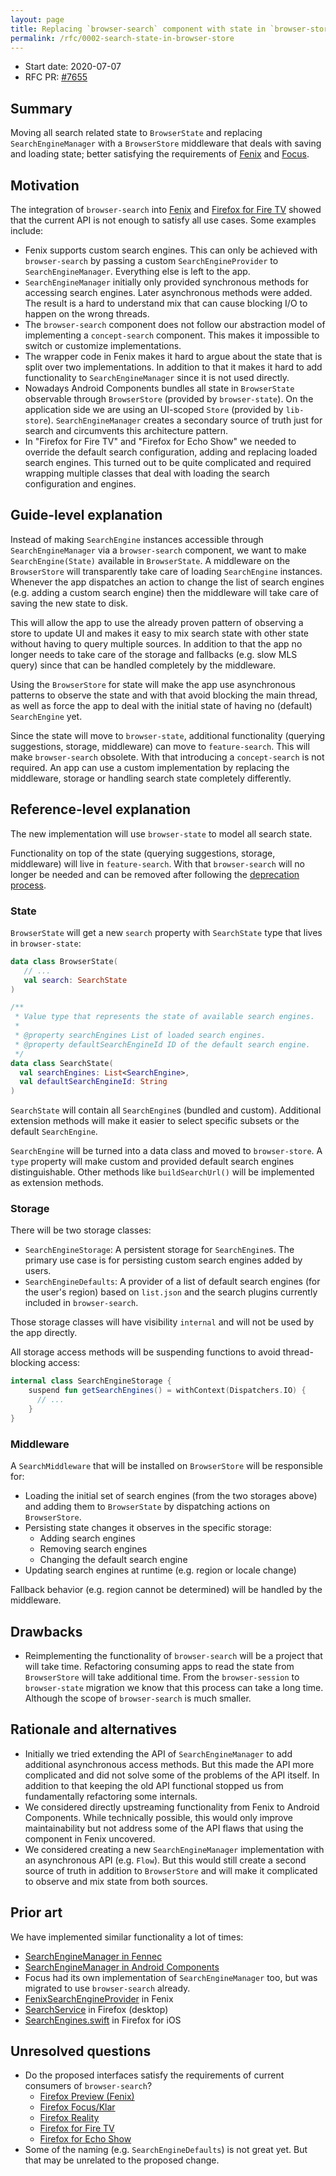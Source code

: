 ```yaml
---
layout: page
title: Replacing `browser-search` component with state in `browser-store`
permalink: /rfc/0002-search-state-in-browser-store
---
```


* Start date: 2020-07-07
* RFC PR: [#7655](https://github.com/mozilla-mobile/android-components/pull/7655)

## Summary

Moving all search related state to `BrowserState` and replacing `SearchEngineManager` with a `BrowserStore` middleware that deals with saving and loading state; better satisfying the requirements of [Fenix](https://github.com/mozilla-mobile/fenix) and [Focus](https://github.com/mozilla-mobile/focus-android).

## Motivation

The integration of `browser-search` into [Fenix](https://github.com/mozilla-mobile/fenix) and [Firefox for Fire TV](https://github.com/mozilla-mobile/firefox-tv/) showed that the current API is not enough to satisfy all use cases. Some examples include:

* Fenix supports custom search engines. This can only be achieved with `browser-search` by passing a custom `SearchEngineProvider` to `SearchEngineManager`. Everything else is left to the app.
* `SearchEngineManager` initially only provided synchronous methods for accessing search engines. Later asynchronous methods were added. The result is a hard to understand mix that can cause blocking I/O to happen on the wrong threads.
* The `browser-search` component does not follow our abstraction model of implementing a `concept-search` component. This makes it impossible to switch or customize implementations.
* The wrapper code in Fenix makes it hard to argue about the state that is split over two implementations. In addition to that it makes it hard to add functionality to `SearchEngineManager` since it is not used directly.
* Nowadays Android Components bundles all state in `BrowserState` observable through `BrowserStore` (provided by `browser-state`). On the application side we are using an UI-scoped `Store` (provided by `lib-store`). `SearchEngineManager` creates a secondary source of truth just for search and circumvents this architecture pattern.
* In "Firefox for Fire TV" and "Firefox for Echo Show" we needed to override the default search configuration, adding and replacing loaded search engines. This turned out to be quite complicated and required wrapping multiple classes that deal with loading the search configuration and engines.

## Guide-level explanation

Instead of making `SearchEngine` instances accessible through `SearchEngineManager` via a `browser-search` component, we want to make `SearchEngine(State)` available in `BrowserState`. A middleware on the `BrowserStore` will transparently take care of loading `SearchEngine` instances. Whenever the app dispatches an action to change the list of search engines (e.g. adding a custom search engine) then the middleware will take care of saving the new state to disk.

This will allow the app to use the already proven pattern of observing a store to update UI and makes it easy to mix search state with other state without having to query multiple sources. In addition to that the app no longer needs to take care of the storage and fallbacks (e.g. slow MLS query) since that can be handled completely by the middleware.

Using the `BrowserStore` for state will make the app use asynchronous patterns to observe the state and with that avoid blocking the main thread, as well as force the app to deal with the initial state of having no (default) `SearchEngine` yet.

Since the state will move to `browser-state`, additional functionality (querying suggestions, storage, middleware) can move to `feature-search`. This will make `browser-search` obsolete. With that introducing a `concept-search` is not required. An app can use a custom implementation by replacing the middleware, storage or handling search state completely differently.

## Reference-level explanation

The new implementation will use `browser-state` to model all search state.

Functionality on top of the state (querying suggestions, storage, middleware) will live in `feature-search`. With that `browser-search` will no longer be needed and can be removed after following the [deprecation process](https://mozac.org/contributing/deprecating).

### State

`BrowserState` will get a new `search` property with `SearchState` type that lives in `browser-state`:

```Kotlin
data class BrowserState(
   // ...
   val search: SearchState
)

/**
 * Value type that represents the state of available search engines.
 *
 * @property searchEngines List of loaded search engines.
 * @property defaultSearchEngineId ID of the default search engine.
 */
data class SearchState(
  val searchEngines: List<SearchEngine>,
  val defaultSearchEngineId: String
)
```

`SearchState` will contain all `SearchEngine`s (bundled and custom). Additional extension methods will make it easier to select specific subsets or the default `SearchEngine`.

`SearchEngine` will be turned into a data class and moved to `browser-store`. A `type` property will make custom and provided default search engines distinguishable. Other methods like `buildSearchUrl()` will be implemented as extension methods.

### Storage

There will be two storage classes:

* `SearchEngineStorage`: A persistent storage for `SearchEngine`s. The primary use case is for persisting custom search engines added by users.
* `SearchEngineDefaults`: A provider of a list of default search engines (for the user's region) based on `list.json` and the search plugins currently included in `browser-search`.

Those storage classes will have visibility `internal` and will not be used by the app directly.

All storage access methods will be suspending functions to avoid thread-blocking access:

```Kotlin
internal class SearchEngineStorage {
    suspend fun getSearchEngines() = withContext(Dispatchers.IO) {
      // ...
    }
}
```

### Middleware

A `SearchMiddleware` that will be installed on `BrowserStore` will be responsible for:

* Loading the initial set of search engines (from the two storages above) and adding them to `BrowserState` by dispatching actions on `BrowserStore`.
* Persisting state changes it observes in the specific storage:
  * Adding search engines
  * Removing search engines
  * Changing the default search engine
* Updating search engines at runtime (e.g. region or locale change)

Fallback behavior (e.g. region cannot be determined) will be handled by the middleware.

## Drawbacks

* Reimplementing the functionality of `browser-search` will be a project that will take time. Refactoring consuming apps to read the state from `BrowserStore` will take additional time. From the `browser-session` to `browser-state` migration we know that this process can take a long time. Although the scope of `browser-search` is much smaller.

## Rationale and alternatives

* Initially we tried extending the API of `SearchEngineManager` to add additional asynchronous access methods. But this made the API more complicated and did not solve some of the problems of the API itself. In addition to that keeping the old API functional stopped us from fundamentally refactoring some internals.
* We considered directly upstreaming functionality from Fenix to Android Components. While technically possible, this would only improve maintainability but not address some of the API flaws that using the component in Fenix uncovered.
* We considered creating a new `SearchEngineManager` implementation with an asynchronous API (e.g. `Flow`). But this would still create a second source of truth in addition to `BrowserStore` and will make it complicated to observe and mix state from both sources.

## Prior art

We have implemented similar functionality a lot of times:

* [SearchEngineManager in Fennec](https://searchfox.org/mozilla-esr68/source/mobile/android/base/java/org/mozilla/gecko/search/SearchEngineManager.java)
* [SearchEngineManager in Android Components](https://github.com/mozilla-mobile/android-components/blob/08880314f56d73691b3cd909d5dee199bba4ed0b/components/browser/search/src/main/java/mozilla/components/browser/search/SearchEngineManager.kt#L28)
* Focus had its own implementation of `SearchEngineManager` too, but was migrated to use `browser-search` already.
* [FenixSearchEngineProvider](https://github.com/mozilla-mobile/fenix/blob/master/app/src/main/java/org/mozilla/fenix/components/searchengine/FenixSearchEngineProvider.kt) in Fenix
* [SearchService](https://searchfox.org/mozilla-central/source/toolkit/components/search/SearchService.jsm) in Firefox (desktop)
* [SearchEngines.swift](https://github.com/mozilla-mobile/firefox-ios/blob/main/Client/Frontend/Browser/SearchEngines.swift) in Firefox for iOS

## Unresolved questions

* Do the proposed interfaces satisfy the requirements of current consumers of `browser-search`?
  * [Firefox Preview (Fenix)](https://github.com/mozilla-mobile/fenix)
  * [Firefox Focus/Klar](https://github.com/mozilla-mobile/focus-android)
  * [Firefox Reality](https://github.com/MozillaReality/FirefoxReality)
  * [Firefox for Fire TV](https://github.com/mozilla-mobile/firefox-tv/)
  * [Firefox for Echo Show](https://github.com/mozilla-mobile/firefox-echo-show/)
* Some of the naming (e.g. `SearchEngineDefaults`) is not great yet. But that may be unrelated to the proposed change.
